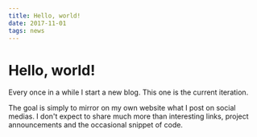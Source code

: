 ```yaml
---
title: Hello, world!
date: 2017-11-01
tags: news
---
```


# Hello, world!

Every once in a while I start a new blog. This one is the current iteration.

The goal is simply to mirror on my own website what I post on social medias.
I don't expect to share much more than interesting links, project announcements
and the occasional snippet of code.
